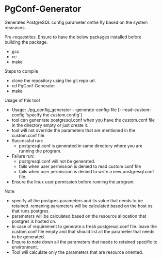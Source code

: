 # PgConf-Generator
Generates PostgreSQL config parameter onthe fly based on the system resources.

Pre-requestites.
Ensure to have the below packages installed before building the package.
* gcc
* cc
* make

Steps to compile
* clone the repository using the git repo url.
* cd PgConf-Generator
* make

Usage of this tool
* Usage: ./pg_config_generator --generate-config-file [--read-custom-config 'specify the custom.config']
* tool can genenrate postgresql.conf when you have the custom.conf file in the directory empty or just create it.
* tool will not override the parameters that are mentioned in the custom.conf file.
* Successful run:
    * postgresql.conf is generated in same directory where you are running the program.
* Failure run:
    * postgresql.conf will not be generated.
    * fails when user permission is denied to read custom.conf file
    * fails when user permission is denied to write a new postgresql.conf file.
* Ensure the linux user permission before running the program.

Note:
* specify all the postgres parameters and its value that needs to be retained. remaning parameters will be calculated based on the host os that runs postgres.
* parameters will be calculated based on the resource allocation that postgres is hosted on.
* In case of requirement to generate a fresh postgresql.conf file. leave the custom.conf file empty and that should list all the parameter that needs to be generated.
* Ensure to note down all the parameters that needs to retained specific to environment.
* Tool will calculate only the parameters that are resource oriented.
